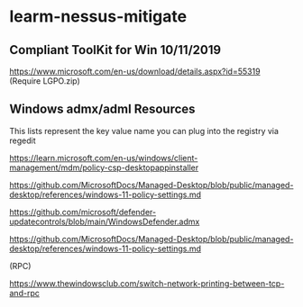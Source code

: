 # learm-nessus-mitigate

## Compliant ToolKit for Win 10/11/2019
https://www.microsoft.com/en-us/download/details.aspx?id=55319 (Require LGPO.zip)

## Windows admx/adml Resources
This lists represent the key value name you can plug into the registry via regedit

https://learn.microsoft.com/en-us/windows/client-management/mdm/policy-csp-desktopappinstaller

https://github.com/MicrosoftDocs/Managed-Desktop/blob/public/managed-desktop/references/windows-11-policy-settings.md

https://github.com/microsoft/defender-updatecontrols/blob/main/WindowsDefender.admx

https://github.com/MicrosoftDocs/Managed-Desktop/blob/public/managed-desktop/references/windows-11-policy-settings.md

(RPC)

https://www.thewindowsclub.com/switch-network-printing-between-tcp-and-rpc
